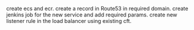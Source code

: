 create ecs and ecr.
create a record in Route53 in required domain.
create jenkins job for the new service and add required params.
create new listener rule in the load balancer using existing cft.